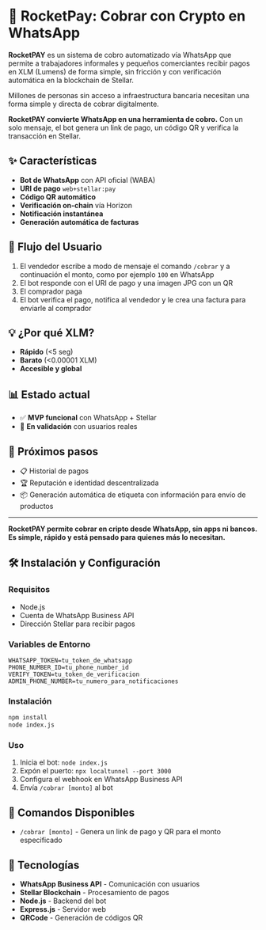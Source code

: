 # 🚀 RocketPay: Cobrar con Crypto en WhatsApp

**RocketPAY** es un sistema de cobro automatizado vía WhatsApp que permite a trabajadores informales y pequeños comerciantes recibir pagos en XLM (Lumens) de forma simple, sin fricción y con verificación automática en la blockchain de Stellar.

Millones de personas sin acceso a infraestructura bancaria necesitan una forma simple y directa de cobrar digitalmente.

**RocketPAY convierte WhatsApp en una herramienta de cobro.** Con un solo mensaje, el bot genera un link de pago, un código QR y verifica la transacción en Stellar.

## ✨ Características

- **Bot de WhatsApp** con API oficial (WABA)
- **URI de pago** `web+stellar:pay`
- **Código QR automático**
- **Verificación on-chain** vía Horizon
- **Notificación instantánea**
- **Generación automática de facturas**

## 🔄 Flujo del Usuario

1. El vendedor escribe a modo de mensaje el comando `/cobrar` y a continuación el monto, como por ejemplo `100` en WhatsApp
2. El bot responde con el URI de pago y una imagen JPG con un QR
3. El comprador paga
4. El bot verifica el pago, notifica al vendedor y le crea una factura para enviarle al comprador

## 💡 ¿Por qué XLM?

- **Rápido** (<5 seg)
- **Barato** (<0.00001 XLM)
- **Accesible y global**

## 📊 Estado actual

- ✅ **MVP funcional** con WhatsApp + Stellar
- 🔄 **En validación** con usuarios reales

## 🚀 Próximos pasos

- 📋 Historial de pagos
- 🏆 Reputación e identidad descentralizada
- 📦 Generación automática de etiqueta con información para envío de productos

---

**RocketPAY permite cobrar en cripto desde WhatsApp, sin apps ni bancos. Es simple, rápido y está pensado para quienes más lo necesitan.**

## 🛠️ Instalación y Configuración

### Requisitos
- Node.js
- Cuenta de WhatsApp Business API
- Dirección Stellar para recibir pagos

### Variables de Entorno
```env
WHATSAPP_TOKEN=tu_token_de_whatsapp
PHONE_NUMBER_ID=tu_phone_number_id
VERIFY_TOKEN=tu_token_de_verificacion
ADMIN_PHONE_NUMBER=tu_numero_para_notificaciones
```

### Instalación
```bash
npm install
node index.js
```

### Uso
1. Inicia el bot: `node index.js`
2. Expón el puerto: `npx localtunnel --port 3000`
3. Configura el webhook en WhatsApp Business API
4. Envía `/cobrar [monto]` al bot

## 📱 Comandos Disponibles

- `/cobrar [monto]` - Genera un link de pago y QR para el monto especificado

## 🔗 Tecnologías

- **WhatsApp Business API** - Comunicación con usuarios
- **Stellar Blockchain** - Procesamiento de pagos
- **Node.js** - Backend del bot
- **Express.js** - Servidor web
- **QRCode** - Generación de códigos QR

